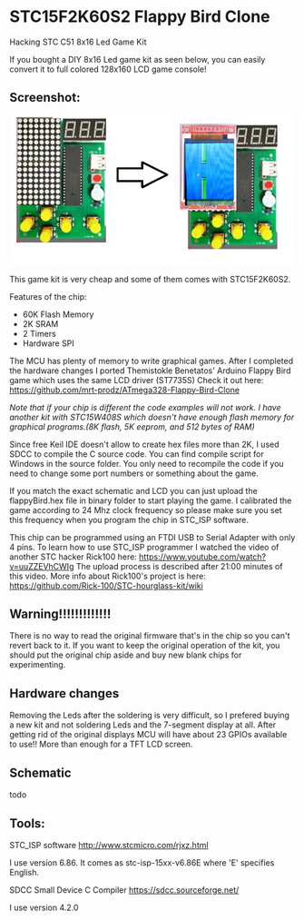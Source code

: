 # STC15F2K60S2 Flappy Bird Clone

Hacking STC C51 8x16 Led Game Kit

If you bought a DIY 8x16 Led game kit as seen below, you can easily convert it to full colored 128x160 LCD game console!

## Screenshot:
![In-Game](https://raw.githubusercontent.com/seyfi-hobbies/STC-C51-Game-Kit/main/images/conversion.png)

This game kit is very cheap and some of them comes with STC15F2K60S2.

Features of the chip: 
* 60K Flash Memory
* 2K SRAM
* 2 Timers
* Hardware SPI

The MCU has plenty of memory to write graphical games. After I completed the hardware changes I ported 
Themistokle Benetatos' Arduino Flappy Bird game which uses the same LCD driver (ST7735S)
Check it out here: https://github.com/mrt-prodz/ATmega328-Flappy-Bird-Clone

*Note that if your chip is different the code examples will not work. 
I have another kit with STC15W408S which doesn't have enough flash memory for graphical programs.(8K flash, 5K eeprom, and 512 bytes of RAM)*

Since free Keil IDE doesn't allow to create hex files more than 2K, I used SDCC to compile the C source code. You can find compile script for Windows in the source folder. You only need to recompile the code if you need to change some port numbers or something about the game.

If you match the exact schematic and LCD you can just upload the flappyBird.hex file in binary folder to start playing the game. I calibrated the game according to 24 Mhz clock frequency so please make sure you set this frequency when you program the chip in STC_ISP software.

This chip can be programmed using an FTDI USB to Serial Adapter with only 4 pins. To learn how to use STC_ISP programmer I watched the video of another STC hacker Rick100 here: https://www.youtube.com/watch?v=uuZZEVhCWIg
The upload process is described after 21:00 minutes of this video. More info about Rick100's project is here: https://github.com/Rick-100/STC-hourglass-kit/wiki

## Warning!!!!!!!!!!!!!
There is no way to read the original firmware that's in the chip so you can't revert back to it. 
If you want to keep the original operation of the kit, you should put the original chip aside and buy new blank chips for experimenting. 

## Hardware changes
Removing the Leds after the soldering is very difficult, so I prefered buying a new kit and not soldering Leds and the 7-segment display at all.
After getting rid of the original displays MCU will have about 23 GPIOs available to use!! More than enough for a TFT LCD screen.

## Schematic

todo

## Tools:

STC_ISP software
http://www.stcmicro.com/rjxz.html

I use version 6.86. It comes as stc-isp-15xx-v6.86E where 'E' specifies English.


SDCC Small Device C Compiler
https://sdcc.sourceforge.net/ 

I use version 4.2.0
